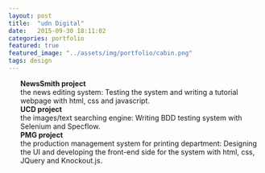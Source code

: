 ```yaml
---
layout: post
title:  "udn Digital"
date:   2015-09-30 18:11:02
categories: portfolio
featured: true
featured_image: "../assets/img/portfolio/cabin.png"
tags: design
---
```


<ul class="task-list">
  <li id="NewsSmith">
    <strong>NewsSmith project</strong></br>
    the news editing system: Testing the system and writing a tutorial webpage with html, css and javascript.
  </li>
  <li id="UCD">
    <strong>UCD project</strong></br>
    the images/text searching engine: Writing BDD testing system with Selenium and Specflow.
  </li>
  <li id="PMG">
    <strong>PMG project</strong></br>
    the production management system for printing department: Designing the UI and developing the front-end side for the system
    with html, css, JQuery and Knockout.js.
  </li>
</ul>
